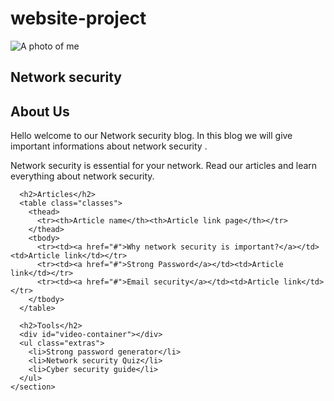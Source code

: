 # website-project


<!doctype html>
<html lang="en">
<head>
  <meta charset="utf-8" />
  <meta name="viewport" content="width=device-width, initial-scale=1" />
  <title>My Personal Homepage</title>
  <link rel="stylesheet" href="styles.css" />
</head>
<body>
  <main class="container">
    <aside class="profile">
      <img src="images/profile.jpg" alt="A photo of me" />
    </aside>
    <section class="content">
      <h1>Network security</h1>
      <h2>About Us</h2>
      <p>Hello welcome to our Network security blog. In this blog we will give important informations about network security  <a target="_blank" rel="noopener"></a>.</p>
      <p>Network security is essential for your network. Read our articles and learn everything about network security.</p>

      <h2>Articles</h2>
      <table class="classes">
        <thead>
          <tr><th>Article name</th><th>Article link page</th></tr>
        </thead>
        <tbody>
          <tr><td><a href="#">Why network security is important?</a></td><td>Article link</td></tr>
          <tr><td><a href="#">Strong Password</a></td><td>Article link</td></tr>
          <tr><td><a href="#">Email security</a></td><td>Article link</td></tr>
        </tbody>
      </table>

      <h2>Tools</h2>
      <div id="video-container"></div>
      <ul class="extras">
        <li>Strong password generator</li>
        <li>Network security Quiz</li>
        <li>Cyber security guide</li>
      </ul>
    </section>
  </main>

  <script>
    // Video elementini oluştur
    const videoContainer = document.getElementById('video-container');

    const video = document.createElement('video');
    video.src = 'videos/tools.mp4'; // Video dosya yolu
    video.width = 320;
    video.height = 180;
    video.controls = true;

    videoContainer.appendChild(video);
  </script>
</body>
</html>


